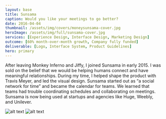 ```yaml
---
layout: base
title: Sunsama
caption: Would you like your meetings to go better?
date: 2016-04-04
thumbnail: /assets/img/covers/moneysunsama-cover.jpg
heroImage: /assets/img/full/sunsama-cover.jpg
services: [Experience Design, Interface Design, Marketing Design]
outcome: [60% month-over-month growth, Company fully funded]
deliverable: [Logo, Interface System, Product Guidelines]
hero: primary
---
```


After leaving Monkey Inferno and Jiffy, I joined Sunsama in early 2015. I was sold on the belief that we would be helping humans connect and have meaningful relationships. During my time, I helped shape the product with Travis Meyer, and led the visual design. Sunsama started out as “a social network for time” and became the calendar for teams. We learned that teams had trouble coordinating schedules and collaborating on meetings. Sunsama is now being used at startups and agencies like Huge, Weebly, and Unilever.


![alt text](https://c1.staticflickr.com/5/4270/35224170301_c4ea3cbdd7_o.jpg)
![alt text](https://c1.staticflickr.com/5/4239/34543861763_700d788052_o.jpg)

